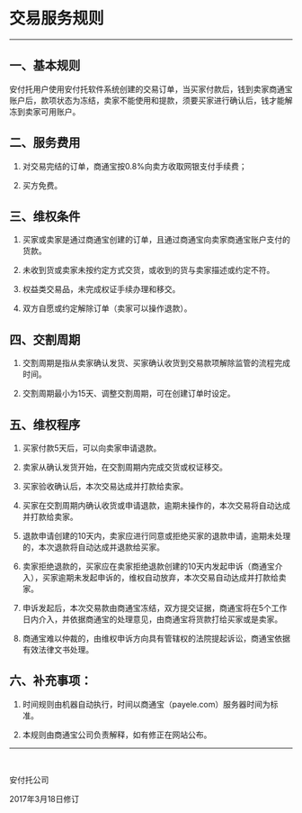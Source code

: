 # 交易服务规则

---

## 一、基本规则

安付托用户使用安付托软件系统创建的交易订单，当买家付款后，钱到卖家商通宝账户后，款项状态为冻结，卖家不能使用和提款，须要买家进行确认后，钱才能解冻到卖家可用账户。

## 二、服务费用

1. 对交易完结的订单，商通宝按0.8%向卖方收取网银支付手续费；

2. 买方免费。

## 三、维权条件

1. 买家或卖家是通过商通宝创建的订单，且通过商通宝向卖家商通宝账户支付的货款。

2. 未收到货或卖家未按约定方式交货，或收到的货与卖家描述或约定不符。

3. 权益类交易品，未完成权证手续办理和移交。

4. 双方自愿或约定解除订单（卖家可以操作退款）。

## 四、交割周期

1. 交割周期是指从卖家确认发货、买家确认收货到交易款项解除监管的流程完成时间。

2. 交割周期最小为15天、调整交割周期，可在创建订单时设定。

## 五、维权程序

1. 买家付款5天后，可以向卖家申请退款。

2. 卖家从确认发货开始，在交割周期内完成交货或权证移交。

3. 买家验收确认后，本次交易达成并打款给卖家。

4. 买家在交割周期内确认收货或申请退款，逾期未操作的，本次交易将自动达成并打款给卖家。

5. 退款申请创建的10天内，卖家应进行同意或拒绝买家的退款申请，逾期未处理的，本次退款将自动达成并退款给买家。

6. 卖家拒绝退款的，买家应在卖家拒绝退款创建的10天内发起申诉（商通宝介入），买家逾期未发起申诉的，维权自动放弃，本次交易自动达成并打款给卖家。

7. 申诉发起后，本次交易款由商通宝冻结，双方提交证据，商通宝将在5个工作日内介入，并依据商通宝的处理意见，由商通宝将货款打给买家或是卖家。

8. 商通宝难以仲裁的，由维权申诉方向具有管辖权的法院提起诉讼，商通宝依据有效法律文书处理。

## 六、补充事项：

1. 时间规则由机器自动执行，时间以商通宝（payele.com）服务器时间为标准。

2. 本规则由商通宝公司负责解释，如有修正在网站公布。

---

</br>
  
安付托公司

2017年3月18日修订

